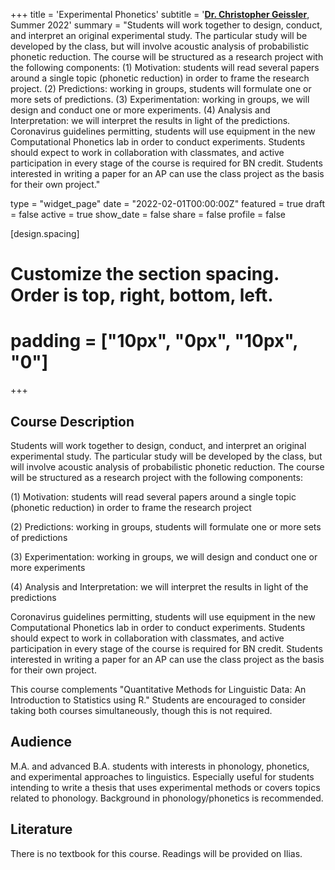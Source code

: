 +++
title = 'Experimental Phonetics'
subtitle = '[**Dr. Christopher Geissler**](https://slam.phil.hhu.de/authors/chris/), Summer 2022'
summary = "Students will work together to design, conduct, and interpret an original experimental study. The particular study will be developed by the class, but will involve acoustic analysis of probabilistic phonetic reduction. The course will be structured as a research project with the following components: (1) Motivation: students will read several papers around a single topic (phonetic reduction) in order to frame the research project. (2) Predictions: working in groups, students will formulate one or more sets of predictions. (3) Experimentation: working in groups, we will design and conduct one or more experiments. (4) Analysis and Interpretation: we will interpret the results in light of the predictions. Coronavirus guidelines permitting, students will use equipment in the new Computational Phonetics lab in order to conduct experiments. Students should expect to work in collaboration with classmates, and active participation in every stage of the course is required for BN credit. Students interested in writing a paper for an AP can use the class project as the basis for their own project."

type = "widget_page"
date = "2022-02-01T00:00:00Z"
featured = true
draft = false
active = true
show_date = false
share = false
profile = false

[design.spacing]
  # Customize the section spacing. Order is top, right, bottom, left.
  # padding = ["10px", "0px", "10px", "0"]

+++

## Course Description
Students will work together to design, conduct, and interpret an original experimental study. The particular study will be developed by the class, but will involve acoustic analysis of probabilistic phonetic reduction. The course will be structured as a research project with the following components:

(1) Motivation: students will read several papers around a single topic (phonetic reduction) in order to frame the research project

(2) Predictions: working in groups, students will formulate one or more sets of predictions

(3) Experimentation: working in groups, we will design and conduct one or more experiments

(4) Analysis and Interpretation: we will interpret the results in light of the predictions

Coronavirus guidelines permitting, students will use equipment in the new Computational Phonetics lab in order to conduct experiments. Students should expect to work in collaboration with classmates, and active participation in every stage of the course is required for BN credit. Students interested in writing a paper for an AP can use the class project as the basis for their own project.

This course complements "Quantitative Methods for Linguistic Data: An Introduction to Statistics using R." Students are encouraged to consider taking both courses simultaneously, though this is not required.

## Audience
M.A. and advanced B.A. students with interests in phonology, phonetics, and experimental approaches to linguistics. Especially useful for students intending to write a thesis that uses experimental methods or covers topics related to phonology. Background in phonology/phonetics is recommended.

## Literature
There is no textbook for this course. Readings will be provided on Ilias. 

